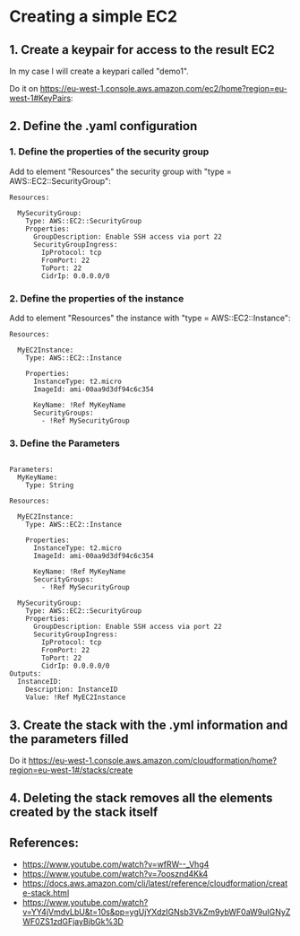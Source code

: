 
# Creating a simple EC2


## 1. Create a keypair for access to the result EC2

  In my case I will create a keypari called "demo1".

  Do it on https://eu-west-1.console.aws.amazon.com/ec2/home?region=eu-west-1#KeyPairs:


## 2. Define the .yaml configuration

### 1. Define the properties of the security group

  Add to element "Resources" the security group with "type = AWS::EC2::SecurityGroup":

```
Resources:

  MySecurityGroup:
    Type: AWS::EC2::SecurityGroup
    Properties:
      GroupDescription: Enable SSH access via port 22
      SecurityGroupIngress:
        IpProtocol: tcp
        FromPort: 22
        ToPort: 22
        CidrIp: 0.0.0.0/0

```

### 2. Define the properties of the instance

  Add to element "Resources" the instance with "type = AWS::EC2::Instance":

```
Resources:

  MyEC2Instance:
    Type: AWS::EC2::Instance

    Properties:
      InstanceType: t2.micro
      ImageId: ami-00aa9d3df94c6c354

      KeyName: !Ref MyKeyName
      SecurityGroups:
        - !Ref MySecurityGroup
```


### 3. Define the Parameters

```

Parameters:
  MyKeyName:
    Type: String

Resources:

  MyEC2Instance:
    Type: AWS::EC2::Instance

    Properties:
      InstanceType: t2.micro
      ImageId: ami-00aa9d3df94c6c354

      KeyName: !Ref MyKeyName
      SecurityGroups:
        - !Ref MySecurityGroup

  MySecurityGroup:
    Type: AWS::EC2::SecurityGroup
    Properties:
      GroupDescription: Enable SSH access via port 22
      SecurityGroupIngress:
        IpProtocol: tcp
        FromPort: 22
        ToPort: 22
        CidrIp: 0.0.0.0/0
Outputs:
  InstanceID:
    Description: InstanceID
    Value: !Ref MyEC2Instance
```

## 3. Create the stack with the .yml information and the parameters filled

  Do it https://eu-west-1.console.aws.amazon.com/cloudformation/home?region=eu-west-1#/stacks/create

## 4. Deleting the stack removes all the elements created by the stack itself

## References:
  - https://www.youtube.com/watch?v=wfRW--_Vhg4
  - https://www.youtube.com/watch?v=7oosznd4Kk4
  - https://docs.aws.amazon.com/cli/latest/reference/cloudformation/create-stack.html
  - https://www.youtube.com/watch?v=YY4jVmdvLbU&t=10s&pp=ygUjYXdzIGNsb3VkZm9ybWF0aW9uIGNyZWF0ZS1zdGFjayBjbGk%3D
